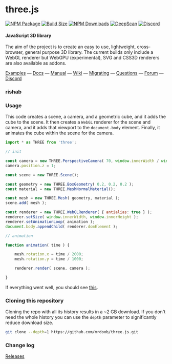 # three.js

[![NPM Package][npm]][npm-url]
[![Build Size][build-size]][build-size-url]
[![NPM Downloads][npm-downloads]][npmtrends-url]
[![DeepScan][deepscan]][deepscan-url]
[![Discord][discord]][discord-url]

#### JavaScript 3D library

The aim of the project is to create an easy to use, lightweight, cross-browser, general purpose 3D library. The current builds only include a WebGL renderer but WebGPU (experimental), SVG and CSS3D renderers are also available as addons.

[Examples](https://threejs.org/examples/) &mdash;
[Docs](https://threejs.org/docs/) &mdash;
[Manual](https://threejs.org/manual/) &mdash;
[Wiki](https://github.com/mrdoob/three.js/wiki) &mdash;
[Migrating](https://github.com/mrdoob/three.js/wiki/Migration-Guide) &mdash;
[Questions](https://stackoverflow.com/questions/tagged/three.js) &mdash;
[Forum](https://discourse.threejs.org/) &mdash;
[Discord](https://discord.gg/56GBJwAnUS)
### rishab

### Usage

This code creates a scene, a camera, and a geometric cube, and it adds the cube to the scene. It then creates a `WebGL` renderer for the scene and camera, and it adds that viewport to the `document.body` element. Finally, it animates the cube within the scene for the camera.

```javascript
import * as THREE from 'three';

// init

const camera = new THREE.PerspectiveCamera( 70, window.innerWidth / window.innerHeight, 0.01, 10 );
camera.position.z = 1;

const scene = new THREE.Scene();

const geometry = new THREE.BoxGeometry( 0.2, 0.2, 0.2 );
const material = new THREE.MeshNormalMaterial();

const mesh = new THREE.Mesh( geometry, material );
scene.add( mesh );

const renderer = new THREE.WebGLRenderer( { antialias: true } );
renderer.setSize( window.innerWidth, window.innerHeight );
renderer.setAnimationLoop( animation );
document.body.appendChild( renderer.domElement );

// animation

function animation( time ) {

	mesh.rotation.x = time / 2000;
	mesh.rotation.y = time / 1000;

	renderer.render( scene, camera );

}
```

If everything went well, you should see [this](https://jsfiddle.net/7u84j6kp/).

### Cloning this repository

Cloning the repo with all its history results in a ~2 GB download. If you don't need the whole history you can use the `depth` parameter to significantly reduce download size.

```sh
git clone --depth=1 https://github.com/mrdoob/three.js.git
```

### Change log

[Releases](https://github.com/mrdoob/three.js/releases)


[npm]: https://img.shields.io/npm/v/three
[npm-url]: https://www.npmjs.com/package/three
[build-size]: https://badgen.net/bundlephobia/minzip/three
[build-size-url]: https://bundlephobia.com/result?p=three
[npm-downloads]: https://img.shields.io/npm/dw/three
[npmtrends-url]: https://www.npmtrends.com/three
[deepscan]: https://deepscan.io/api/teams/16600/projects/19901/branches/525701/badge/grade.svg
[deepscan-url]: https://deepscan.io/dashboard#view=project&tid=16600&pid=19901&bid=525701
[discord]: https://img.shields.io/discord/685241246557667386
[discord-url]: https://discord.gg/56GBJwAnUS

